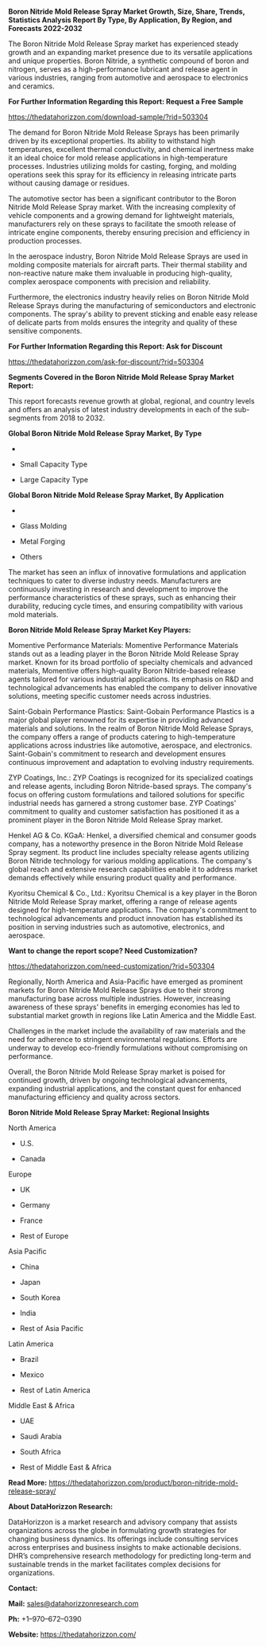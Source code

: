**Boron Nitride Mold Release Spray Market Growth, Size, Share, Trends,
Statistics Analysis Report By Type, By Application, By Region, and
Forecasts 2022-2032**

The Boron Nitride Mold Release Spray market has experienced steady
growth and an expanding market presence due to its versatile
applications and unique properties. Boron Nitride, a synthetic compound
of boron and nitrogen, serves as a high-performance lubricant and
release agent in various industries, ranging from automotive and
aerospace to electronics and ceramics.

**For Further Information Regarding this Report: Request a Free Sample**

<https://thedatahorizzon.com/download-sample/?rid=503304>

The demand for Boron Nitride Mold Release Sprays has been primarily
driven by its exceptional properties. Its ability to withstand high
temperatures, excellent thermal conductivity, and chemical inertness
make it an ideal choice for mold release applications in
high-temperature processes. Industries utilizing molds for casting,
forging, and molding operations seek this spray for its efficiency in
releasing intricate parts without causing damage or residues.

The automotive sector has been a significant contributor to the Boron
Nitride Mold Release Spray market. With the increasing complexity of
vehicle components and a growing demand for lightweight materials,
manufacturers rely on these sprays to facilitate the smooth release of
intricate engine components, thereby ensuring precision and efficiency
in production processes.

In the aerospace industry, Boron Nitride Mold Release Sprays are used in
molding composite materials for aircraft parts. Their thermal stability
and non-reactive nature make them invaluable in producing high-quality,
complex aerospace components with precision and reliability.

Furthermore, the electronics industry heavily relies on Boron Nitride
Mold Release Sprays during the manufacturing of semiconductors and
electronic components. The spray's ability to prevent sticking and
enable easy release of delicate parts from molds ensures the integrity
and quality of these sensitive components.

**For Further Information Regarding this Report: Ask for Discount**

<https://thedatahorizzon.com/ask-for-discount/?rid=503304>

**Segments Covered in the Boron Nitride Mold Release Spray Market
Report:**

This report forecasts revenue growth at global, regional, and country
levels and offers an analysis of latest industry developments in each of
the sub-segments from 2018 to 2032.

**Global Boron Nitride Mold Release Spray Market, By Type**

-   

-   Small Capacity Type

-   Large Capacity Type

**Global Boron Nitride Mold Release Spray Market, By Application**

-   

-   Glass Molding

-   Metal Forging

-   Others

The market has seen an influx of innovative formulations and application
techniques to cater to diverse industry needs. Manufacturers are
continuously investing in research and development to improve the
performance characteristics of these sprays, such as enhancing their
durability, reducing cycle times, and ensuring compatibility with
various mold materials.

**Boron Nitride Mold Release Spray Market Key Players:**

Momentive Performance Materials: Momentive Performance Materials stands
out as a leading player in the Boron Nitride Mold Release Spray market.
Known for its broad portfolio of specialty chemicals and advanced
materials, Momentive offers high-quality Boron Nitride-based release
agents tailored for various industrial applications. Its emphasis on R&D
and technological advancements has enabled the company to deliver
innovative solutions, meeting specific customer needs across industries.

Saint-Gobain Performance Plastics: Saint-Gobain Performance Plastics is
a major global player renowned for its expertise in providing advanced
materials and solutions. In the realm of Boron Nitride Mold Release
Sprays, the company offers a range of products catering to
high-temperature applications across industries like automotive,
aerospace, and electronics. Saint-Gobain's commitment to research and
development ensures continuous improvement and adaptation to evolving
industry requirements.

ZYP Coatings, Inc.: ZYP Coatings is recognized for its specialized
coatings and release agents, including Boron Nitride-based sprays. The
company's focus on offering custom formulations and tailored solutions
for specific industrial needs has garnered a strong customer base. ZYP
Coatings' commitment to quality and customer satisfaction has positioned
it as a prominent player in the Boron Nitride Mold Release Spray market.

Henkel AG & Co. KGaA: Henkel, a diversified chemical and consumer goods
company, has a noteworthy presence in the Boron Nitride Mold Release
Spray segment. Its product line includes specialty release agents
utilizing Boron Nitride technology for various molding applications. The
company's global reach and extensive research capabilities enable it to
address market demands effectively while ensuring product quality and
performance.

Kyoritsu Chemical & Co., Ltd.: Kyoritsu Chemical is a key player in the
Boron Nitride Mold Release Spray market, offering a range of release
agents designed for high-temperature applications. The company's
commitment to technological advancements and product innovation has
established its position in serving industries such as automotive,
electronics, and aerospace.

**Want to change the report scope? Need Customization?**

<https://thedatahorizzon.com/need-customization/?rid=503304>

Regionally, North America and Asia-Pacific have emerged as prominent
markets for Boron Nitride Mold Release Sprays due to their strong
manufacturing base across multiple industries. However, increasing
awareness of these sprays' benefits in emerging economies has led to
substantial market growth in regions like Latin America and the Middle
East.

Challenges in the market include the availability of raw materials and
the need for adherence to stringent environmental regulations. Efforts
are underway to develop eco-friendly formulations without compromising
on performance.

Overall, the Boron Nitride Mold Release Spray market is poised for
continued growth, driven by ongoing technological advancements,
expanding industrial applications, and the constant quest for enhanced
manufacturing efficiency and quality across sectors.

**Boron Nitride Mold Release Spray Market: Regional Insights**

North America

-   U.S.

-   Canada

Europe

-   UK

-   Germany

-   France

-   Rest of Europe

Asia Pacific

-   China

-   Japan

-   South Korea

-   India

-   Rest of Asia Pacific

Latin America

-   Brazil

-   Mexico

-   Rest of Latin America

Middle East & Africa

-   UAE

-   Saudi Arabia

-   South Africa

-   Rest of Middle East & Africa

**Read More:**
<https://thedatahorizzon.com/product/boron-nitride-mold-release-spray/>

**About DataHorizzon Research:**

DataHorizzon is a market research and advisory company that assists
organizations across the globe in formulating growth strategies for
changing business dynamics. Its offerings include consulting services
across enterprises and business insights to make actionable decisions.
DHR’s comprehensive research methodology for predicting long-term and
sustainable trends in the market facilitates complex decisions for
organizations.

**Contact:**

**Mail:** <sales@datahorizzonresearch.com>

**Ph:** +1–970–672–0390

**Website:** <https://thedatahorizzon.com/>
